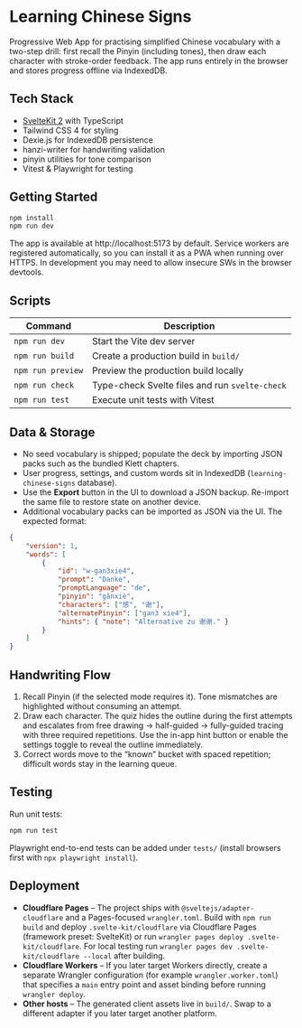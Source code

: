# Learning Chinese Signs

Progressive Web App for practising simplified Chinese vocabulary with a two-step drill: first recall the Pinyin (including tones), then draw each character with stroke-order feedback. The app runs entirely in the browser and stores progress offline via IndexedDB.

## Tech Stack

- [SvelteKit 2](https://kit.svelte.dev/) with TypeScript
- Tailwind CSS 4 for styling
- Dexie.js for IndexedDB persistence
- hanzi-writer for handwriting validation
- pinyin utilities for tone comparison
- Vitest & Playwright for testing

## Getting Started

```bash
npm install
npm run dev
```

The app is available at http://localhost:5173 by default. Service workers are registered automatically, so you can install it as a PWA when running over HTTPS. In development you may need to allow insecure SWs in the browser devtools.

## Scripts

| Command           | Description                                   |
| ----------------- | --------------------------------------------- |
| `npm run dev`     | Start the Vite dev server                      |
| `npm run build`   | Create a production build in `build/`          |
| `npm run preview` | Preview the production build locally           |
| `npm run check`   | Type-check Svelte files and run `svelte-check` |
| `npm run test`    | Execute unit tests with Vitest                 |

## Data & Storage

- No seed vocabulary is shipped; populate the deck by importing JSON packs such as the bundled Klett chapters.
- User progress, settings, and custom words sit in IndexedDB (`learning-chinese-signs` database).
- Use the **Export** button in the UI to download a JSON backup. Re-import the same file to restore state on another device.
- Additional vocabulary packs can be imported as JSON via the UI. The expected format:

```json
{
	"version": 1,
	"words": [
		{
			"id": "w-gan3xie4",
			"prompt": "Danke",
			"promptLanguage": "de",
			"pinyin": "gǎnxiè",
			"characters": ["感", "谢"],
			"alternatePinyin": ["gan3 xie4"],
			"hints": { "note": "Alternative zu 谢谢." }
		}
	]
}
```

## Handwriting Flow

1. Recall Pinyin (if the selected mode requires it). Tone mismatches are highlighted without consuming an attempt.
2. Draw each character. The quiz hides the outline during the first attempts and escalates from free drawing → half-guided → fully-guided tracing with three required repetitions. Use the in-app hint button or enable the settings toggle to reveal the outline immediately.
3. Correct words move to the “known” bucket with spaced repetition; difficult words stay in the learning queue.

## Testing

Run unit tests:

```bash
npm run test
```

Playwright end-to-end tests can be added under `tests/` (install browsers first with `npx playwright install`).

## Deployment

- **Cloudflare Pages** – The project ships with `@sveltejs/adapter-cloudflare` and a Pages-focused `wrangler.toml`. Build with `npm run build` and deploy `.svelte-kit/cloudflare` via Cloudflare Pages (framework preset: SvelteKit) or run `wrangler pages deploy .svelte-kit/cloudflare`. For local testing run `wrangler pages dev .svelte-kit/cloudflare --local` after building.
- **Cloudflare Workers** – If you later target Workers directly, create a separate Wrangler configuration (for example `wrangler.worker.toml`) that specifies a `main` entry point and asset binding before running `wrangler deploy`.
- **Other hosts** – The generated client assets live in `build/`. Swap to a different adapter if you later target another platform.
